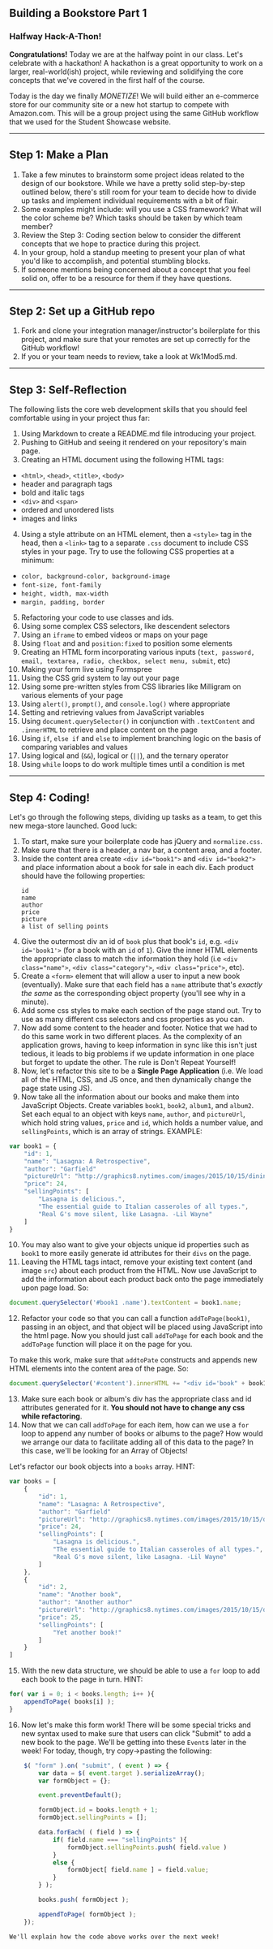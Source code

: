 ## Building a Bookstore Part 1
### Halfway Hack-A-Thon!

**Congratulations!** Today we are at the halfway point in our class. Let's celebrate with a hackathon! A hackathon is a great opportunity to work on a larger, real-world(ish) project, while reviewing and solidifying the core concepts that we've covered in the first half of the course.

Today is the day we finally *MONETIZE*! We will build either an e-commerce store for our community site or a new hot startup to compete with Amazon.com. This will be a group project using the same GitHub workflow that we used for the Student Showcase website.

---

## Step 1: Make a Plan

1. Take a few minutes to brainstorm some project ideas related to the design of our bookstore. While we have a pretty solid step-by-step outlined below, there's still room for your team to decide how to divide up tasks and implement individual requirements with a bit of flair.
2. Some examples might include: will you use a CSS framework? What will the color scheme be? Which tasks should be taken by which team member?
3. Review the Step 3: Coding section below to consider the different concepts that we hope to practice during this project.
4. In your group, hold a standup meeting to present your plan of what you'd like to accomplish, and potential stumbling blocks.
5. If someone mentions being concerned about a concept that you feel solid on, offer to be a resource for them if they have questions.

---

## Step 2: Set up a GitHub repo

1. Fork and clone your integration manager/instructor's boilerplate for this project, and make sure that your remotes are set up correctly for the GitHub workflow!
2. If you or your team needs to review, take a look at Wk1Mod5.md.

---

## Step 3: Self-Reflection

The following lists the core web development skills that you should feel comfortable using in your project thus far:

1. Using Markdown to create a README.md file introducing your project.
2. Pushing to GitHub and seeing it rendered on your repository's main page.
3. Creating an HTML document using the following HTML tags:
  + `<html>`, `<head>`, `<title>`, `<body>`
  + header and paragraph tags
  + bold and italic tags
  + `<div>` and `<span>`
  + ordered and unordered lists
  + images and links
4. Using a style attribute on an HTML element, then a `<style>` tag in the head, then a `<link>` tag to a separate `.css` document to include CSS styles in your page. Try to use the following CSS properties at a minimum:
  + `color, background-color, background-image`
  + `font-size, font-family`
  + `height, width, max-width`
  + `margin, padding, border`
5. Refactoring your code to use classes and ids.
6. Using some complex CSS selectors, like descendent selectors
7. Using an `iframe` to embed videos or maps on your page
8. Using `float` and and `position:fixed` to position some elements
9. Creating an HTML form incorporating various inputs (`text, password, email, textarea, radio, checkbox, select menu, submit`, etc)
10. Making your form live using Formspree
11. Using the CSS grid system to lay out your page
12. Using some pre-written styles from CSS libraries like Milligram on various elements of your page
13. Using `alert()`, `prompt()`, and `console.log()` where appropriate
14. Setting and retrieving values from JavaScript variables
15. Using `document.querySelector()` in conjunction with `.textContent` and `.innerHTML` to retrieve and place content on the page
16. Using `if`, `else if` and `else` to implement branching logic on the basis of comparing variables and values
17. Using logical and (`&&`), logical or (`||`), and the ternary operator
18. Using `while` loops to do work multiple times until a condition is met

---

## Step 4: Coding!

Let's go through the following steps, dividing up tasks as a team, to get this new mega-store launched. Good luck:

1. To start, make sure your boilerplate code has jQuery and `normalize.css`.
2. Make sure that there is a header, a nav bar, a content area, and a footer.
3. Inside the content area create `<div id="book1">` and `<div id="book2">` and place information about a book for sale in each div. Each product should have the following properties:
    ```
    id
    name
    author
    price
    picture
    a list of selling points
    ```
4. Give the outermost div an id of `book` plus that book's `id`, e.g. `<div id='book1'>` (for a book with an `id` of `1`). Give the inner HTML elements the appropriate class to match the information they hold (i.e `<div class="name">`, `<div class="category">`, `<div class="price">`, etc).
5. Create a `<form>` element that will allow a user to input a new book (eventually). Make sure that each field has a `name` attribute that's _exactly the same_ as the corresponding object property (you'll see why in a minute).
5. Add some css styles to make each section of the page stand out. Try to use as many different css selectors and css properties as you can.
6. Now add some content to the header and footer. Notice that we had to do this same work in two different places. As the complexity of an application grows, having to keep information in sync like this isn't just tedious, it leads to big problems if we update information in one place but forget to update the other. The rule is Don't Repeat Yourself!
7. Now, let's refactor this site to be a **Single Page Application** (i.e. We load all of the HTML, CSS, and JS once, and then dynamically change the page state using JS).
9. Now take all the information about our books and make them into JavaScript Objects. Create variables `book1`, `book2`, `album1`, and `album2`. Set each equal to an object with keys `name`, `author`, and `pictureUrl`, which hold string values, `price` and `id`, which holds a number value, and `sellingPoints`, which is an array of strings. EXAMPLE:

```javascript
var book1 = {
    "id": 1,
    "name": "Lasagna: A Retrospective",
    "author": "Garfield"
    "pictureUrl": "http://graphics8.nytimes.com/images/2015/10/15/dining/15RECIPE20DIN/15RECIPE20DIN-articleLarge.jpg",
    "price": 24,
    "sellingPoints": [
        "Lasagna is delicious.",
        "The essential guide to Italian casseroles of all types.",
        "Real G's move silent, like Lasagna. -Lil Wayne"
    ]
}
```

10. You may also want to give your objects unique id properties such as `book1` to more easily generate id attributes for their `divs` on the page.
11. Leaving the HTML tags intact, remove your existing text content (and image `src`) about each product from the HTML. Now use JavaScript to add the information about each product back onto the page immediately upon page load. So:

```javascript
document.querySelector('#book1 .name').textContent = book1.name;
```

12. Refactor your code so that you can call a function `addToPage(book1)`, passing in an object, and that object will be placed using JavaScript into the html page. Now you should just call `addToPage` for each book and the `addToPage` function will place it on the page for you.

To make this work, make sure that `addtoPate` constructs and appends new HTML elements into the content area of the page. So:

```javascript
document.querySelector('#content').innerHTML += "<div id='book" + book1.id + "'>" + book1.name + "</div>"
```
13. Make sure each book or album's div has the appropriate class and id attributes generated for it. __You should not have to change any css while refactoring__.
14. Now that we can call `addToPage` for each item, how can we use a `for` loop to append any number of books or albums to the page? How would we arrange our data to facilitate adding all of this data to the page? In this case, we'll be looking for an Array of Objects!

Let's refactor our book objects into a `books` array. HINT:

```javascript
var books = [
    {
        "id": 1,
        "name": "Lasagna: A Retrospective",
        "author": "Garfield"
        "pictureUrl": "http://graphics8.nytimes.com/images/2015/10/15/dining/15RECIPE20DIN/15RECIPE20DIN-articleLarge.jpg",
        "price": 24,
        "sellingPoints": [
            "Lasagna is delicious.",
            "The essential guide to Italian casseroles of all types.",
            "Real G's move silent, like Lasagna. -Lil Wayne"
        ]
    },
    {
        "id": 2,
        "name": "Another book",
        "author": "Another author"
        "pictureUrl": "http://graphics8.nytimes.com/images/2015/10/15/dining/15RECIPE20DIN/15RECIPE20DIN-articleLarge.jpg",
        "price": 25,
        "sellingPoints": [
            "Yet another book!"
        ]
    }
]
```
15. With the new data structure, we should be able to use a `for` loop to add each book to the page in turn. HINT:

```javascript
for( var i = 0; i < books.length; i++ ){
    appendToPage( books[i] );
}
```
16. Now let's make this form work! There will be some special tricks and new syntax used to make sure that users can click "Submit" to add a new book to the page. We'll be getting into these `Event`s later in the week! For today, though, try copy->pasting the following:

```javascript
    $( "form" ).on( "submit", ( event ) => {
        var data = $( event.target ).serializeArray();
        var formObject = {};

        event.preventDefault();

        formObject.id = books.length + 1;
        formObject.sellingPoints = [];

        data.forEach( ( field ) => {
            if( field.name === "sellingPoints" ){
                formObject.sellingPoints.push( field.value )
            }
            else {
                formObject[ field.name ] = field.value;
            }
        } );

        books.push( formObject );

        appendToPage( formObject );
    });
```

    We'll explain how the code above works over the next week!
